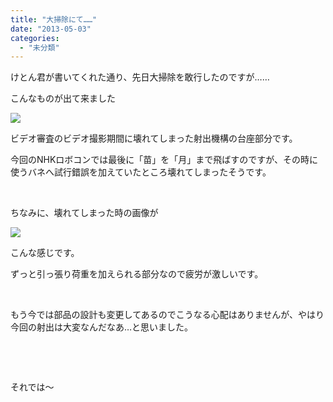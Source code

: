```yaml
---
title: "大掃除にて……"
date: "2013-05-03"
categories: 
  - "未分類"
---
```


けとん君が書いてくれた通り、先日大掃除を敢行したのですが……

こんなものが出て来ました

[![](images/9-300x225.jpg)](http://technouskit.net/blog/wp-content/uploads/2013/05/9.jpg)

ビデオ審査のビデオ撮影期間に壊れてしまった射出機構の台座部分です。

今回のNHKロボコンでは最後に「苗」を「月」まで飛ばすのですが、その時に使うバネへ試行錯誤を加えていたところ壊れてしまったそうです。

 

ちなみに、壊れてしまった時の画像が

[![](images/11-300x217.jpg)](http://technouskit.net/blog/wp-content/uploads/2013/05/11.jpg)

こんな感じです。

ずっと引っ張り荷重を加えられる部分なので疲労が激しいです。

 

もう今では部品の設計も変更してあるのでこうなる心配はありませんが、やはり今回の射出は大変なんだなあ…と思いました。

 

 

それでは〜
